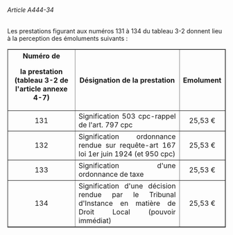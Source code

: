 ###### Article A444-34

Les prestations figurant aux numéros 131 à 134 du tableau 3-2 donnent lieu à la perception des émoluments suivants :

<table border="1"><tbody>
 <tr>
  <th>Numéro de

la prestation (tableau 3-2 de l'article annexe 4-7)</th>
  <th>Désignation de la prestation</th>
  <th>Emolument</th>
 </tr>
 <tr>
  <td align="center">131</td>
  <td align="justify">Signification 503 cpc-rappel de l'art. 797 cpc</td>
  <td align="center">25,53 €</td>
 </tr>
 <tr>
  <td align="center">132</td>
  <td align="justify">Signification ordonnance rendue sur requête-art 167 loi 1er juin 1924 (et 950 cpc)</td>
  <td align="center">25,53 €</td>
 </tr>
 <tr>
  <td align="center">133</td>
  <td align="justify">Signification d'une ordonnance de taxe</td>
  <td align="center">25,53 €</td>
 </tr>
 <tr>
  <td align="center">134</td>
  <td align="justify">Signification d'une décision rendue par le Tribunal d'Instance en matière de Droit Local (pouvoir immédiat)</td>
  <td align="center">25,53 €</td>
 </tr>
</tbody></table>

